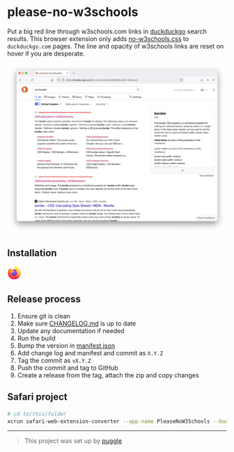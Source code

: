 # please-no-w3schools

Put a big red line through w3schools.com links in [duckduckgo](https://duckduckgo.com/) search results.
This browser extension only adds [no-w3schools.css](/no-w3schools.css) to `duckduckgo.com` pages.
The line and opacity of w3schools links are reset on hover if you are desperate.

![A search for css border with w3schools.com links crossed out](/screenshot.png)


## Installation

<a href="https://addons.mozilla.org/en-GB/firefox/addon/please-no-w3schools/" title="Install on Firefox">
<img width="32px" height="32px" src="https://raw.githubusercontent.com/github/explore/main/topics/firefox/firefox.png">
</a>

## Release process

1. Ensure git is clean
2. Make sure [CHANGELOG.md](/CHANGELOG.md) is up to date
3. Update any documentation if needed
4. Run the build
5. Bump the version in [manifest.json](manifest.json)
6. Add change log and manifest and commit as `X.Y.Z`
7. Tag the commit as `vX.Y.Z`
8. Push the commit and tag to GitHub
9. Create a release from the tag, attach the zip and copy changes

## Safari project

```sh
# cd to/this/folder
xcrun safari-web-extension-converter --app-name PleaseNoW3Schools --bundle-identifier io.r0b.io.PleaseNoW3Schools .
```

---

> This project was set up by [puggle](https://npm.im/puggle)
